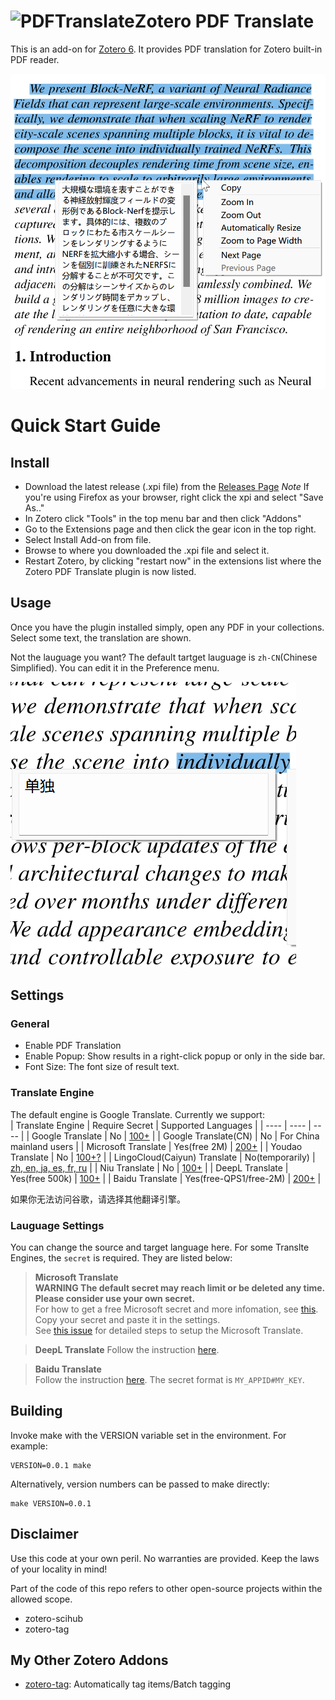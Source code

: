 # ![PDFTranslate](https://github.com/windingwind/zotero-pdf-translate/raw/main/chrome/skin/default/zoteropdftranslate/favicon.png)Zotero PDF Translate
This is an add-on for [Zotero 6](https://www.zotero.org/). It provides PDF translation for Zotero built-in PDF reader.

![](imgs/en2jp.png)

# Quick Start Guide

## Install
- Download the latest release (.xpi file) from the [Releases Page](https://github.com/windingwind/zotero-pdf-translate/releases)
*Note* If you're using Firefox as your browser, right click the xpi and select "Save As.."
- In Zotero click "Tools" in the top menu bar and then click "Addons"
- Go to the Extensions page and then click the gear icon in the top right.
- Select Install Add-on from file.
- Browse to where you downloaded the .xpi file and select it.
- Restart Zotero, by clicking "restart now" in the extensions list where the
Zotero PDF Translate plugin is now listed.

## Usage
Once you have the plugin installed simply, open any PDF in your collections.  
Select some text, the translation are shown.  


Not the lauguage you want? The default tartget lauguage is `zh-CN`(Chinese Simplified). You can edit it in the Preference menu.

![](imgs/en2zh.png)

## Settings
### General
- Enable PDF Translation  
- Enable Popup: Show results in a right-click popup or only in the side bar.
- Font Size: The font size of result text.

###  Translate Engine  
The default engine is Google Translate. Currently we support:  
| Translate Engine | Require Secret | Supported Languages |
|  ----  | ----  | ---- |
| Google Translate | No | [100+](https://translate.google.com/about/languages/) |
| Google Translate(CN) | No | For China mainland users |
| Microsoft Translate | Yes(free 2M) | [200+](https://docs.microsoft.com/en-us/azure/cognitive-services/translator/language-support) |
| Youdao Translate | No | [100+?](https://ai.youdao.com/DOCSIRMA/html/%E8%87%AA%E7%84%B6%E8%AF%AD%E8%A8%80%E7%BF%BB%E8%AF%91/API%E6%96%87%E6%A1%A3/%E6%96%87%E6%9C%AC%E7%BF%BB%E8%AF%91%E6%9C%8D%E5%8A%A1/%E6%96%87%E6%9C%AC%E7%BF%BB%E8%AF%91%E6%9C%8D%E5%8A%A1-API%E6%96%87%E6%A1%A3.html) |
| LingoCloud(Caiyun) Translate | No(temporarily) | [zh, en, ja, es, fr, ru](https://open.caiyunapp.com/LingoCloud_API_in_5_minutes) |
| Niu Translate | No | [100+](https://niutrans.com/documents/contents/trans_text#accessMode) |
| DeepL Translate | Yes(free 500k) | [100+](https://www.deepl.com/pro?cta=header-prices/#developer) |
| Baidu Translate | Yes(free-QPS1/free-2M) | [200+](https://fanyi-api.baidu.com/product/113) |

如果你无法访问谷歌，请选择其他翻译引擎。
### Lauguage Settings  
You can change the source and target language here. For some Translte Engines, the `secret` is required. They are listed below:  
> **Microsoft Translate**  
**WARNING The default secret may reach limit or be deleted any time. Please consider use your own secret.**  
For how to get a free Microsoft secret and more infomation, see [this](https://docs.microsoft.com/en-us/azure/cognitive-services/translator/quickstart-translator?tabs=csharp). Copy your secret and paste it in the settings.  
See [this issue](https://github.com/windingwind/zotero-pdf-translate/issues/3#issuecomment-1064688597) for detailed steps to setup the Microsoft Translate.  

> **DeepL Translate**
Follow the instruction [here](https://www.deepl.com/pro?cta=header-prices/#developer).

> **Baidu Translate**  
Follow the instruction [here](https://fanyi-api.baidu.com/product/113). The secret format is `MY_APPID#MY_KEY`.  

## Building

Invoke make with the VERSION variable set in the environment. For example:

````
VERSION=0.0.1 make
````

Alternatively, version numbers can be passed to make directly:

````
make VERSION=0.0.1
````

## Disclaimer
Use this code at your own peril. No warranties are provided. Keep the laws of your
locality in mind!

Part of the code of this repo refers to other open-source projects within the allowed scope.
- zotero-scihub
- zotero-tag

## My Other Zotero Addons
- [zotero-tag](https://github.com/windingwind/zotero-tag): Automatically tag items/Batch tagging
